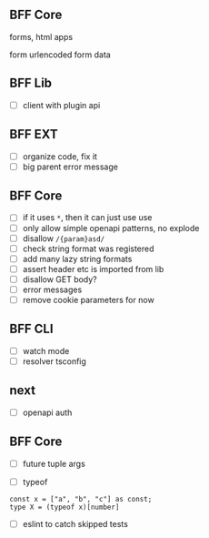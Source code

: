 ## BFF Core

forms, html apps

form urlencoded
form data

## BFF Lib

- [ ] client with plugin api

## BFF EXT

- [ ] organize code, fix it
- [ ] big parent error message

## BFF Core

- [ ] if it uses `*`, then it can just use use
- [ ] only allow simple openapi patterns, no explode
- [ ] disallow `/{param}asd/`
- [ ] check string format was registered
- [ ] add many lazy string formats
- [ ] assert header etc is imported from lib
- [ ] disallow GET body?
- [ ] error messages
- [ ] remove cookie parameters for now

## BFF CLI

- [ ] watch mode
- [ ] resolver tsconfig

<!--  -->
<!--  -->
<!--  -->
<!--  -->
<!--  -->
<!--  -->
<!--  -->
<!--  -->
<!--  -->
<!--  -->
<!--  -->
<!--  -->
<!--  -->
<!--  -->
<!--  -->
<!--  -->
<!--  -->
<!--  -->
<!--  -->
<!--  -->
<!--  -->
<!--  -->
<!--  -->
<!--  -->
<!--  -->
<!--  -->
<!--  -->
<!--  -->
<!--  -->
<!--  -->
<!--  -->
<!--  -->
<!--  -->
<!--  -->

## next

- [ ] openapi auth

## BFF Core

- [ ] future tuple args

- [ ] typeof

```
const x = ["a", "b", "c"] as const;
type X = (typeof x)[number]
```

- [ ] eslint to catch skipped tests

